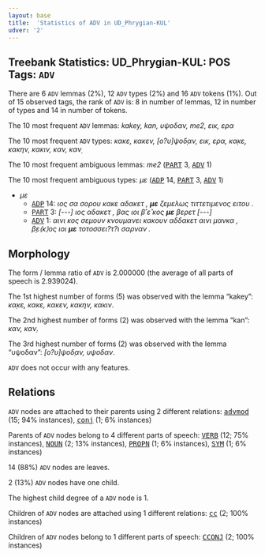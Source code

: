 ```yaml
---
layout: base
title:  'Statistics of ADV in UD_Phrygian-KUL'
udver: '2'
---
```


## Treebank Statistics: UD_Phrygian-KUL: POS Tags: `ADV`

There are 6 `ADV` lemmas (2%), 12 `ADV` types (2%) and 16 `ADV` tokens (1%).
Out of 15 observed tags, the rank of `ADV` is: 8 in number of lemmas, 12 in number of types and 14 in number of tokens.

The 10 most frequent `ADV` lemmas: <em>kakey, kan, υψοδαν, me2, εικ, ερα</em>

The 10 most frequent `ADV` types:  <em>κακε, κακεν, [ο?υ]ψοδ̣αν, εικ, ερα, κα̣κε̣, κακην, κακιν, καν, καν̣</em>

The 10 most frequent ambiguous lemmas: <em>me2</em> (<tt><a href="xpg_kul-pos-PART.html">PART</a></tt> 3, <tt><a href="xpg_kul-pos-ADV.html">ADV</a></tt> 1)

The 10 most frequent ambiguous types:  <em>με</em> (<tt><a href="xpg_kul-pos-ADP.html">ADP</a></tt> 14, <tt><a href="xpg_kul-pos-PART.html">PART</a></tt> 3, <tt><a href="xpg_kul-pos-ADV.html">ADV</a></tt> 1)


* <em>με</em>
  * <tt><a href="xpg_kul-pos-ADP.html">ADP</a></tt> 14: <em>ιος σα σορου κακε αδακετ , <b>με</b> ζεμελως τιττετιμενος ειτου .</em>
  * <tt><a href="xpg_kul-pos-PART.html">PART</a></tt> 3: <em>[---] ιος αδακετ , βας ιοι β˹ε˺κος <b>με</b> βερετ [---]</em>
  * <tt><a href="xpg_kul-pos-ADV.html">ADV</a></tt> 1: <em>αινι κος σεμουν κνουμανει κακουν αδδακετ αινι μανκα , β̣ε⟨κ⟩ος ιοι <b>με</b> τοτοσσει?τ?ι σαρναν .</em>

## Morphology

The form / lemma ratio of `ADV` is 2.000000 (the average of all parts of speech is 2.939024).

The 1st highest number of forms (5) was observed with the lemma “kakey”: <em>κα̣κε̣, κακε, κακεν, κακην, κακιν</em>.

The 2nd highest number of forms (2) was observed with the lemma “kan”: <em>καν, καν̣</em>.

The 3rd highest number of forms (2) was observed with the lemma “υψοδαν”: <em>[ο?υ]ψοδ̣αν, υψοδαν</em>.

`ADV` does not occur with any features.


## Relations

`ADV` nodes are attached to their parents using 2 different relations: <tt><a href="xpg_kul-dep-advmod.html">advmod</a></tt> (15; 94% instances), <tt><a href="xpg_kul-dep-conj.html">conj</a></tt> (1; 6% instances)

Parents of `ADV` nodes belong to 4 different parts of speech: <tt><a href="xpg_kul-pos-VERB.html">VERB</a></tt> (12; 75% instances), <tt><a href="xpg_kul-pos-NOUN.html">NOUN</a></tt> (2; 13% instances), <tt><a href="xpg_kul-pos-PROPN.html">PROPN</a></tt> (1; 6% instances), <tt><a href="xpg_kul-pos-SYM.html">SYM</a></tt> (1; 6% instances)

14 (88%) `ADV` nodes are leaves.

2 (13%) `ADV` nodes have one child.

The highest child degree of a `ADV` node is 1.

Children of `ADV` nodes are attached using 1 different relations: <tt><a href="xpg_kul-dep-cc.html">cc</a></tt> (2; 100% instances)

Children of `ADV` nodes belong to 1 different parts of speech: <tt><a href="xpg_kul-pos-CCONJ.html">CCONJ</a></tt> (2; 100% instances)


